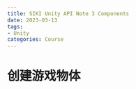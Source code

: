 ```yaml
---
title: SIKI Unity API Note 3 Components
date: 2023-03-13
tags: 
- Unity
categories: Course
---
```


# 创建游戏物体